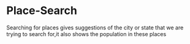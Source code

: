 # Place-Search
Searching for places gives suggestions of the city or state that we are trying to search for,it also shows the population in these places
